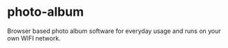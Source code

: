 # photo-album
Browser based photo album software for everyday usage and runs on your own WIFI network.
